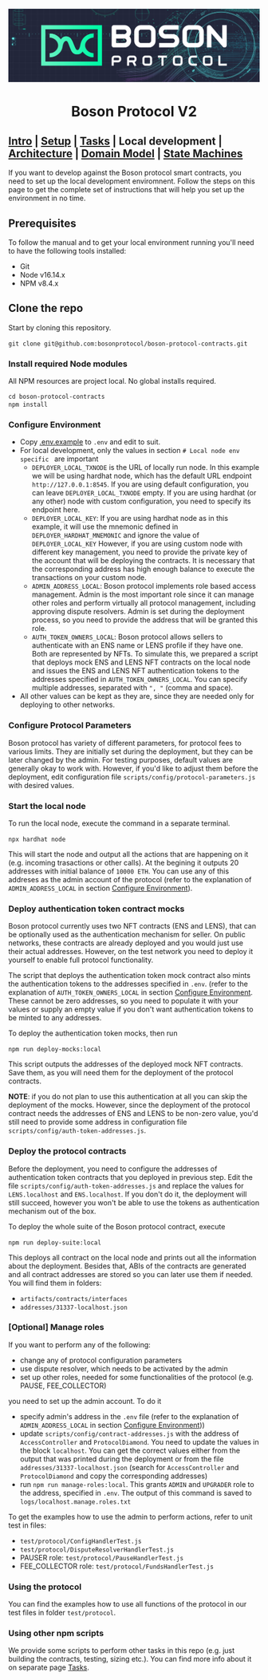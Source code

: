 [![banner](images/banner.png)](https://bosonprotocol.io)

<h1 align="center">Boson Protocol V2</h1>

## [Intro](../README.md) | [Setup](setup.md) | [Tasks](tasks.md) | Local development | [Architecture](architecture.md) | [Domain Model](domain.md) | [State Machines](state-machines.md)

If you want to develop against the Boson protocol smart contracts, you need to set up the local development enviromnent.
Follow the steps on this page to get the complete set of instructions that will help you set up the environment in no time.

## Prerequisites

To follow the manual and to get your local environment running you'll need to have the following tools installed:

- Git
- Node v16.14.x
- NPM v8.4.x

## Clone the repo

Start by cloning this repository.

`git clone git@github.com:bosonprotocol/boson-protocol-contracts.git`

### Install required Node modules
All NPM resources are project local. No global installs required.

```
cd boson-protocol-contracts
npm install
```

### Configure Environment
- Copy [.env.example](../.env.example) to `.env` and edit to suit.
- For local development, only the values in section `# Local node env specific ` are important
  - `DEPLOYER_LOCAL_TXNODE` is the URL of locally run node. In this example we will be using hardhat node, which has the default URL endpoint `http://127.0.0.1:8545`. If you are using default configuration, you can leave `DEPLOYER_LOCAL_TXNODE` empty. If you are using hardhat (or any other) node with custom configuration, you need to specify its endpoint here.
  - `DEPLOYER_LOCAL_KEY`: If you are using hardhat node as in this example, it will use the mnemonic defined in `DEPLOYER_HARDHAT_MNEMONIC` and ignore the value of `DEPLOYER_LOCAL_KEY` However, if you are using custom node with different key management, you need to provide the private key of the account that will be deploying the contracts. It is necessary that the corresponding address has high enough balance to execute the transactions on your custom node.
  - `ADMIN_ADDRESS_LOCAL`: Boson protocol implements role based access management. Admin is the most important role since it can manage other roles and perform virtually all protocol management, including approving dispute resolvers. Admin is set during the deployment process, so you need to provide the address that will be granted this role.
  - `AUTH_TOKEN_OWNERS_LOCAL`: Boson protocol allows sellers to authenticate with an ENS name or LENS profile if they have one. Both are represented by NFTs. To simulate this, we prepared a script that deploys mock ENS and LENS NFT contracts on the local node and issues the ENS and LENS NFT authentication tokens to the addresses specified in `AUTH_TOKEN_OWNERS_LOCAL`. You can specify multiple addresses, separated with `", "` (comma and space).
- All other values can be kept as they are, since they are needed only for deploying to other networks.

### Configure Protocol Parameters
Boson protocol has variety of different parameters, for protocol fees to various limits. They are initially set during the deployment, but they can be later changed by the admin. For testing purposes, default values are generally okay to work with. However, if you'd like to adjust them before the deployment, edit configuration file `scripts/config/protocol-parameters.js` with desired values.

### Start the local node

To run the local node, execute the command in a separate terminal.

```npx hardhat node```

This will start the node and output all the actions that are happening on it (e.g. incoming trasactions or other calls). At the begining it outputs 20 addresses with initial balance of `10000 ETH`. You can use any of this addreses as the admin account of the protocol (refer to the explanation of `ADMIN_ADDRESS_LOCAL` in section [Configure Environment](#configure-Environment)).

### Deploy authentication token contract mocks
Boson protocol currently uses two NFT contracts (ENS and LENS), that can be optionally used as the authentication mechanism for seller. On public networks, these contracts are already deployed and you would just use their actual addresses. However, on the test network you need to deploy it yourself to enable full protocol functionality.

The script that deploys the authentication token mock contract also mints the authentication tokens to the addresses specified in `.env`. (refer to the explanation of `AUTH_TOKEN_OWNERS_LOCAL` in section [Configure Environment](#configure-Environment). These cannot be zero addresses, so you need to populate it with your values or supply an empty value if you don't want authentication tokens to be minted to any addresses.

To deploy the authentication token mocks, then run 

```npm run deploy-mocks:local```

This script outputs the addresses of the deployed mock NFT contracts. Save them, as you will need them for the deployment of the protocol contracts.

**NOTE**: if you do not plan to use this authentication at all you can skip the deployment of the mocks. However, since the deployment of the protocol contract needs the addresses of ENS and LENS to be non-zero value, you'd still need to provide some address in configuration file `scripts/config/auth-token-addresses.js`.

### Deploy the protocol contracts
Before the deployment, you need to configure the addresses of authentication token contracts that you deployed in previous step.
Edit the file `scripts/config/auth-token-addresses.js` and replace the values for `LENS.localhost` and `ENS.localhost`. If you don't do it, the deployment will still succeed, however you won't be able to use the tokens as authentication mechanism out of the box. 

To deploy the whole suite of the Boson protocol contract, execute

```npm run deploy-suite:local```

This deploys all contract on the local node and prints out all the information about the deployment. Besides that, ABIs of the contracts are generated and all contract addresses are stored so you can later use them if needed. You will find them in folders:

- `artifacts/contracts/interfaces`
- `addresses/31337-localhost.json`

### [Optional] Manage roles
If you want to perform any of the following:
- change any of protocol configuration parameters
- use dispute resolver, which needs to be activated by the admin
- set up other roles, needed for some functionalities of the protocol (e.g. PAUSE, FEE_COLLECTOR)

you need to set up the admin account. To do it
- specify admin's address in the `.env` file (refer to the explanation of `ADMIN_ADDRESS_LOCAL` in section [Configure Environment](#configure-Environment)))
- update `scripts/config/contract-addresses.js` with the address of `AccessController` and `ProtocolDiamond`. You need to update the values in the block `localhost`. You can get the correct values either from the output that was printed during the deployment or from the file `addresses/31337-localhost.json` (search for `AccessController` and `ProtocolDiamond` and copy the corresponding addresses)
- run `npm run manage-roles:local`. This grants `ADMIN` and `UPGRADER` role to the address, specified in `.env`. The output of this command is saved to `logs/localhost.manage.roles.txt`

To get the examples how to use the admin to perform actions, refer to unit test in files:
- `test/protocol/ConfigHandlerTest.js`
- `test/protocol/DisputeResolverHandlerTest.js`
- PAUSER role: `test/protocol/PauseHandlerTest.js`
- FEE_COLLECTOR role: `test/protocol/FundsHandlerTest.js`

### Using the protocol
You can find the examples how to use all functions of the protocol in our test files in folder `test/protocol`.

### Using other npm scripts
We provide some scripts to perform other tasks in this repo (e.g. just building the contracts, testing, sizing etc.). You can find more info about it on separate page [Tasks](tasks.md).